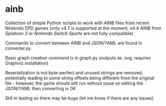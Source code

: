 # ainb

Collection of simple Python scripts to work with AINB files from recent Nintendo EPD games (only v4.7 is supported at the moment, v4.4 AINB from *Splatoon 3* or *Nintendo Switch Sports* are not fully compatible)

Commands to convert between AINB and JSON/YAML are found in converter.py

Basic graph creation command is in graph.py (outputs as .svg, requires Graphviz installation)

Reserialization is not byte-perfect and unused strings are removed, potentially leading to some string offsets being different from the original file - however, the game should still run without issue so editing the JSON/YAML then converting is OK

Still in testing so there may be bugs (let me know if there are any issues)